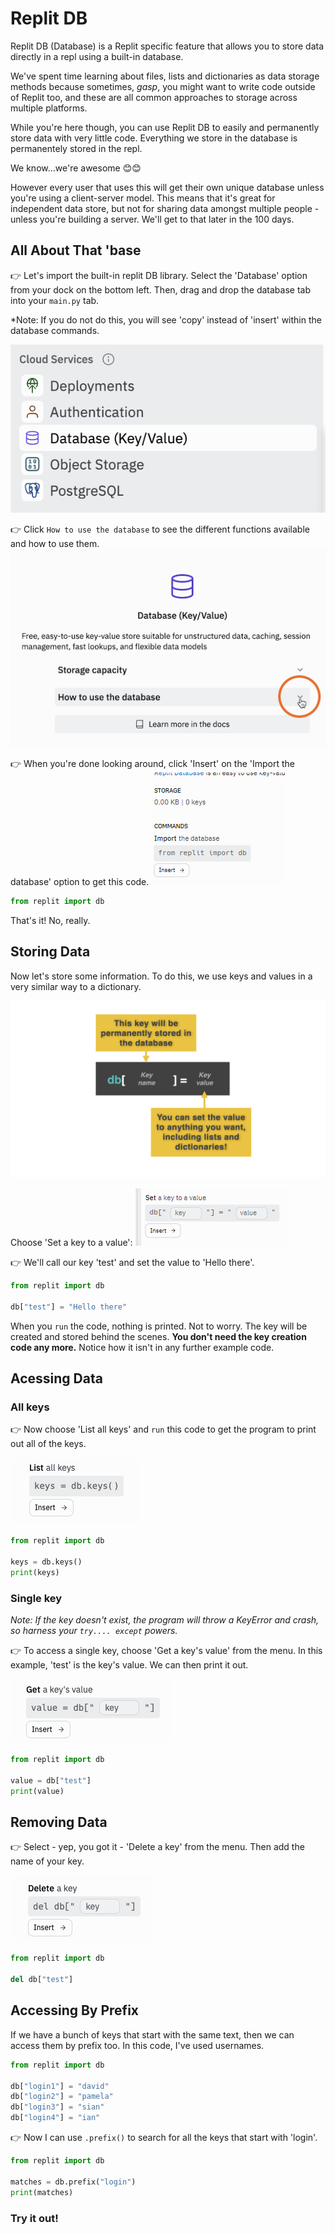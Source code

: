 # Replit DB

Replit DB (Database) is a Replit specific feature that allows you to store data directly in a repl using a built-in database.

We've spent time learning about files, lists and dictionaries as data storage methods because sometimes, *gasp*, you might want to write code outside of Replit too, and these are all common approaches to storage across multiple platforms.

While you're here though, you can use Replit DB to easily and permanently store data with very little code. Everything we store in the database is permanentely stored in the repl.  

We know...we're awesome 😊😊

However every user that uses this will get their own unique database unless you're using a client-server model. This means that it's great for independent data store, but not for sharing data amongst multiple people - unless you're building a server. We'll get to that later in the 100 days.


## All About That 'base

👉 Let's import the built-in replit DB library. Select the 'Database' option from your dock on the bottom left. Then, drag and drop the database tab into your `main.py` tab. 

*Note: If you do not do this, you will see 'copy' instead of 'insert' within the database commands.

![](resources/01_database1.png)

👉 Click `How to use the database` to see the different functions available and how to use them.
![](resources/01_database2.png)



👉 When you're done looking around, click 'Insert' on the 'Import the database' option to get this code.
![](resources/01_database3.png)

```python
from replit import db
```

That's it! No, really.


## Storing Data
Now let's store some information. To do this, we use keys and values in a very similar way to a dictionary.

![](resources/day61.001.png)

Choose 'Set a key to a value':
![](resources/01_database4.png)

👉 We'll call our key 'test' and set the value to 'Hello there'.

```python
from replit import db

db["test"] = "Hello there"
```
When you `run` the code, nothing is printed. Not to worry. The key will be created and stored behind the scenes. **You don't need the key creation code any more.**  Notice how it isn't in any further example code.



## Acessing Data


### All keys
👉 Now choose 'List all keys' and `run` this code to get the program to print out all of the keys.

![](resources/listallkeys.png)


```python
from replit import db

keys = db.keys()
print(keys)
```

### Single key

*Note: If the key doesn't exist, the program will throw a KeyError and crash, so harness your `try.... except` powers.*

👉 To access a single key, choose 'Get a key's value' from the menu. In this example, 'test' is the key's value. We can then print it out.

![](resources/keyvalue.png)

```python
from replit import db

value = db["test"]
print(value)
```


## Removing Data

👉 Select - yep, you got it - 'Delete a key' from the menu. Then add the name of your key.

![](resources/deletekey.png)

```python
from replit import db

del db["test"]
```

## Accessing By Prefix

If we have a bunch of keys that start with the same text, then we can access them by prefix too. In this code, I've used usernames.

```python
from replit import db

db["login1"] = "david"
db["login2"] = "pamela"
db["login3"] = "sian"
db["login4"] = "ian"
```

👉 Now I can use `.prefix()` to search for all the keys that start with 'login'.

```python
from replit import db

matches = db.prefix("login")
print(matches)
```




### Try it out!